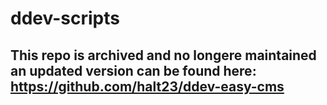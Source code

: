 # ddev-scripts


## This repo is archived and no longere maintained an updated version can be found here: https://github.com/halt23/ddev-easy-cms
